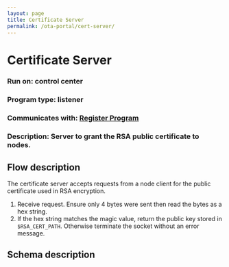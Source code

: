 ```yaml
---
layout: page
title: Certificate Server
permalink: /ota-portal/cert-server/
---
```


# Certificate Server
### Run on: control center
### Program type: listener
### Communicates with: [Register Program](../tools/ijam-reg.md)
### Description: Server to grant the RSA public certificate to nodes.

## Flow description
The certificate server accepts requests from a node client for the public certificate used in RSA encryption.
1) Receive request. Ensure only 4 bytes were sent then read the bytes as a hex string.
1) If the hex string matches the magic value, return the public key stored in `$RSA_CERT_PATH`. Otherwise terminate the socket without an error message.

## Schema description
